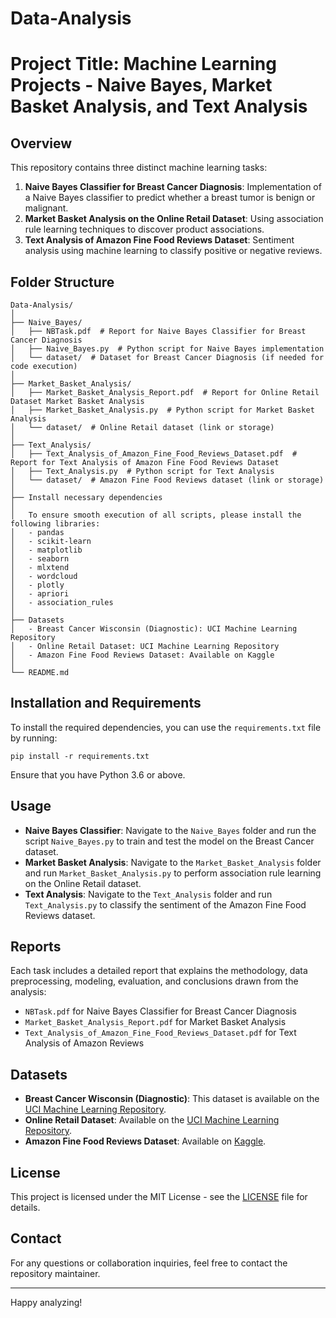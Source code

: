 # Data-Analysis

# Project Title: Machine Learning Projects - Naive Bayes, Market Basket Analysis, and Text Analysis

## Overview

This repository contains three distinct machine learning tasks:

1. **Naive Bayes Classifier for Breast Cancer Diagnosis**: Implementation of a Naive Bayes classifier to predict whether a breast tumor is benign or malignant.
2. **Market Basket Analysis on the Online Retail Dataset**: Using association rule learning techniques to discover product associations.
3. **Text Analysis of Amazon Fine Food Reviews Dataset**: Sentiment analysis using machine learning to classify positive or negative reviews.

## Folder Structure

```
Data-Analysis/       
│
├── Naive_Bayes/       
│   ├── NBTask.pdf  # Report for Naive Bayes Classifier for Breast Cancer Diagnosis       
│   ├── Naive_Bayes.py  # Python script for Naive Bayes implementation       
│   └── dataset/  # Dataset for Breast Cancer Diagnosis (if needed for code execution)       
│
├── Market_Basket_Analysis/       
│   ├── Market_Basket_Analysis_Report.pdf  # Report for Online Retail Dataset Market Basket Analysis       
│   ├── Market_Basket_Analysis.py  # Python script for Market Basket Analysis       
│   └── dataset/  # Online Retail dataset (link or storage)       
│       
├── Text_Analysis/       
│   ├── Text_Analysis_of_Amazon_Fine_Food_Reviews_Dataset.pdf  # Report for Text Analysis of Amazon Fine Food Reviews Dataset       
│   ├── Text_Analysis.py  # Python script for Text Analysis       
│   └── dataset/  # Amazon Fine Food Reviews dataset (link or storage)       
│       
├── Install necessary dependencies  
│   
│   To ensure smooth execution of all scripts, please install the following libraries:
│   - pandas
│   - scikit-learn
│   - matplotlib
│   - seaborn
│   - mlxtend
│   - wordcloud
│   - plotly
│   - apriori
│   - association_rules
│       
├── Datasets
│   - Breast Cancer Wisconsin (Diagnostic): UCI Machine Learning Repository
│   - Online Retail Dataset: UCI Machine Learning Repository
│   - Amazon Fine Food Reviews Dataset: Available on Kaggle
│       
└── README.md
```

## Installation and Requirements

To install the required dependencies, you can use the `requirements.txt` file by running:

```
pip install -r requirements.txt
```

Ensure that you have Python 3.6 or above.

## Usage

- **Naive Bayes Classifier**: Navigate to the `Naive_Bayes` folder and run the script `Naive_Bayes.py` to train and test the model on the Breast Cancer dataset.
- **Market Basket Analysis**: Navigate to the `Market_Basket_Analysis` folder and run `Market_Basket_Analysis.py` to perform association rule learning on the Online Retail dataset.
- **Text Analysis**: Navigate to the `Text_Analysis` folder and run `Text_Analysis.py` to classify the sentiment of the Amazon Fine Food Reviews dataset.

## Reports

Each task includes a detailed report that explains the methodology, data preprocessing, modeling, evaluation, and conclusions drawn from the analysis:

- `NBTask.pdf` for Naive Bayes Classifier for Breast Cancer Diagnosis
- `Market_Basket_Analysis_Report.pdf` for Market Basket Analysis
- `Text_Analysis_of_Amazon_Fine_Food_Reviews_Dataset.pdf` for Text Analysis of Amazon Reviews

## Datasets

- **Breast Cancer Wisconsin (Diagnostic)**: This dataset is available on the [UCI Machine Learning Repository](https://archive.ics.uci.edu/ml/datasets/Breast+Cancer+Wisconsin+(Diagnostic)).
- **Online Retail Dataset**: Available on the [UCI Machine Learning Repository](https://archive.ics.uci.edu/ml/datasets/online+retail).
- **Amazon Fine Food Reviews Dataset**: Available on [Kaggle](https://www.kaggle.com/snap/amazon-fine-food-reviews).

## License

This project is licensed under the MIT License - see the [LICENSE](LICENSE) file for details.

## Contact

For any questions or collaboration inquiries, feel free to contact the repository maintainer.

---

Happy analyzing!

